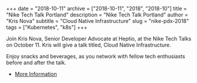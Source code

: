 +++
date = "2018-10-11"
archive = ["2018-10-11", "2018", "2018-10"]
title = "Nike Tech Talk Portland"
description = "Nike Tech Talk Portland"
author = "Kris Nova"
subtitle = "Cloud Native Infrastructure"
slug = "nike-pdx-2018"
tags = ["Kubernetes", "k8s"]
+++

Join Kris Nova, Senior Developer Advocate at Heptio, at the Nike Tech Talks on October 11. Kris will give a talk titled, Cloud Native Infrastructure.

Enjoy snacks and beverages, as you network with fellow tech enthusiasts before and after the talk.


 * [More Information](https://niketechtalksoct2018.splashthat.com)

